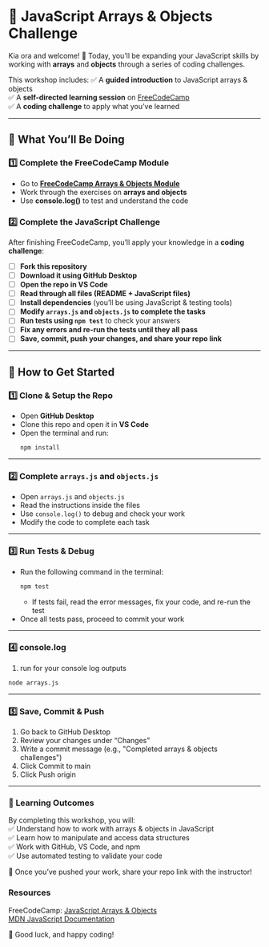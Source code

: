 # 🚀 JavaScript Arrays & Objects Challenge

Kia ora and welcome! 🎉 Today, you’ll be expanding your JavaScript skills by working with **arrays** and **objects** through a series of coding challenges.

This workshop includes:
✅ A **guided introduction** to JavaScript arrays & objects  
✅ A **self-directed learning session** on [FreeCodeCamp](https://www.freecodecamp.org/learn/javascript-algorithms-and-data-structures/#basic-javascript)  
✅ A **coding challenge** to apply what you’ve learned  

---

## 📌 What You’ll Be Doing

### 1️⃣ Complete the FreeCodeCamp Module  
- Go to **[FreeCodeCamp Arrays & Objects Module](https://www.freecodecamp.org/learn/javascript-algorithms-and-data-structures/#basic-javascript)**  
- Work through the exercises on **arrays and objects**  
- Use **console.log()** to test and understand the code  

### 2️⃣ Complete the JavaScript Challenge  
After finishing FreeCodeCamp, you’ll apply your knowledge in a **coding challenge**:  

- [ ] **Fork this repository**  
- [ ] **Download it using GitHub Desktop**  
- [ ] **Open the repo in VS Code**  
- [ ] **Read through all files (README + JavaScript files)**  
- [ ] **Install dependencies** (you’ll be using JavaScript & testing tools)  
- [ ] **Modify `arrays.js` and `objects.js` to complete the tasks**  
- [ ] **Run tests using `npm test`** to check your answers  
- [ ] **Fix any errors and re-run the tests until they all pass**  
- [ ] **Save, commit, push your changes, and share your repo link**  

---

## 🚀 How to Get Started  

### 1️⃣ Clone & Setup the Repo  
- Open **GitHub Desktop**  
- Clone this repo and open it in **VS Code**  
- Open the terminal and run:  
  ```bash
  npm install
  ```  

---

### 2️⃣ Complete `arrays.js` and `objects.js`
- Open `arrays.js` and `objects.js`
- Read the instructions inside the files
- Use `console.log()` to debug and check your work
- Modify the code to complete each task

---

### 3️⃣ Run Tests & Debug  
- Run the following command in the terminal:  
  ```bash
  npm test
  ```  
  - If tests fail, read the error messages, fix your code, and re-run the test  
- Once all tests pass, proceed to commit your work  

---

### 4️⃣ console.log
1. run for your console log outputs 
```bash
node arrays.js 
```

---

### 5️⃣ Save, Commit & Push  
1. Go back to GitHub Desktop  
2. Review your changes under “Changes”  
3. Write a commit message (e.g., "Completed arrays & objects challenges")  
4. Click Commit to main  
5. Click Push origin  

---

### 🎯 Learning Outcomes  

By completing this workshop, you will:  
✅ Understand how to work with arrays & objects in JavaScript  
✅ Learn how to manipulate and access data structures  
✅ Work with GitHub, VS Code, and npm  
✅ Use automated testing to validate your code  

🚀 Once you’ve pushed your work, share your repo link with the instructor!

### Resources  

FreeCodeCamp: [JavaScript Arrays & Objects](https://www.freecodecamp.org/learn/javascript-algorithms-and-data-structures/#basic-javascript)  
[MDN JavaScript Documentation](https://developer.mozilla.org/en-US/docs/Web/JavaScript)  

🚀 Good luck, and happy coding!
